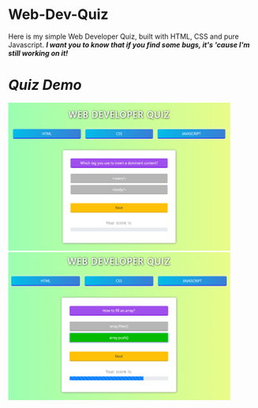 <h1>Web-Dev-Quiz</h1>
Here is my simple Web Developer Quiz, built with HTML, CSS and pure Javascript.
<em><b>I want you to know that if you find some bugs, it's 'cause I'm still working on it!</b></em>
<h1><i>Quiz Demo</i></h1>
<span><img src="https://github.com/alessandra-didonna/Web-Dev-Quiz/blob/main/webDevQuizDemo1.PNG" width="450" height="300">
<img src="https://github.com/alessandra-didonna/Web-Dev-Quiz/blob/main/webDevQuizDemo2.PNG" width="450" height="300"></span>
